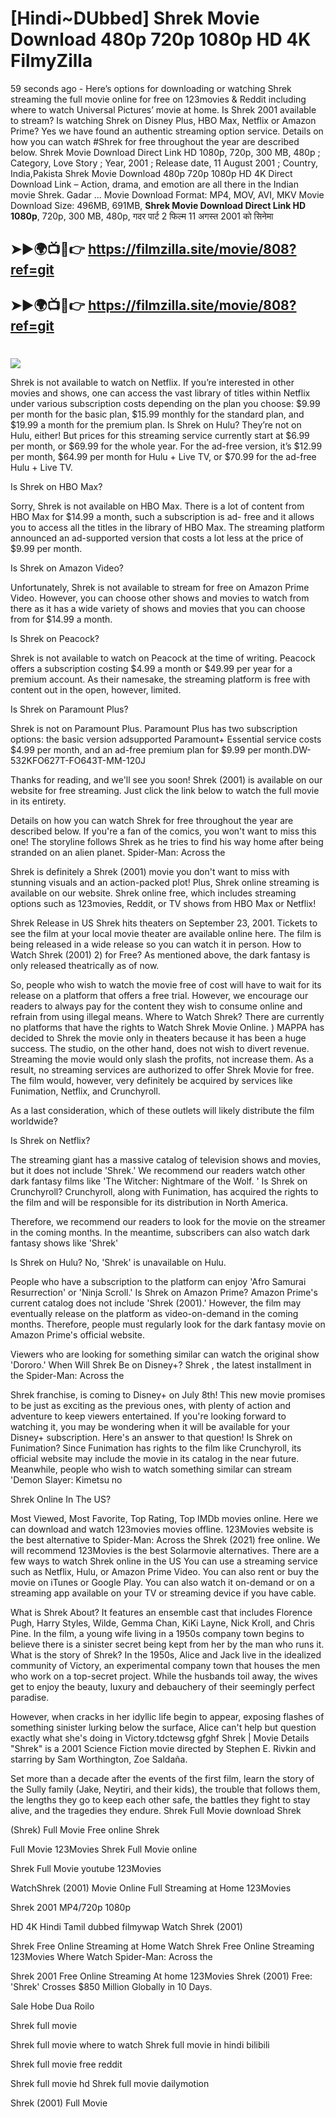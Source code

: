 # [Hindi~DUbbed] Shrek Movie Download 480p 720p 1080p HD 4K FilmyZilla


59 seconds ago - Here’s options for downloading or watching Shrek streaming the full movie online for free on 123movies & Reddit including where to watch Universal Pictures’ movie at home. Is Shrek 2001 available to stream? Is watching Shrek on Disney Plus, HBO Max, Netflix or Amazon Prime? Yes we have found an authentic streaming option service. Details on how you can watch #Shrek for free throughout the year are described below. Shrek Movie Download Direct Link HD 1080p, 720p, 300 MB, 480p ; Category, Love Story ; Year, 2001 ; Release date, 11 August 2001 ; Country, India,Pakista Shrek Movie Download 480p 720p 1080p HD 4K Direct Download Link – Action, drama, and emotion are all there in the Indian movie Shrek. Gadar ...
Movie Download Format: MP4, MOV, AVI, MKV
Movie Download Size: 496MB, 691MB, **Shrek Movie Download Direct Link HD 1080p**, 720p, 300 MB, 480p, गदर पार्ट 2 फिल्म 11 अगस्त 2001 को सिनेमा

## ➤►🌍📺📱👉   https://filmzilla.site/movie/808?ref=git

## ➤►🌍📺📱👉   https://filmzilla.site/movie/808?ref=git

#

<img src="https://image.tmdb.org/t/p/w780//sRvXNDItGlWCqtO3j6wks52FmbD.jpg" />

Shrek is not available to watch on Netflix. If you’re interested in other movies and shows, one can access the vast library of titles within Netflix under various subscription costs depending on the plan you choose: $9.99 per month for the basic plan, $15.99 monthly for the standard plan, and $19.99 a month for the premium plan. Is Shrek on Hulu? They’re not on Hulu, either! But prices for this streaming service currently start at $6.99 per month, or $69.99 for the whole year. For the ad-free version, it’s $12.99 per month, $64.99 per month for Hulu + Live TV, or $70.99 for the ad-free Hulu + Live TV.

Is Shrek on HBO Max?

Sorry, Shrek is not available on HBO Max. There is a lot of content from HBO Max for $14.99 a month, such a subscription is ad- free and it allows you to access all the titles in the library of HBO Max. The streaming platform announced an ad-supported version that costs a lot less at the price of $9.99 per month.

Is Shrek on Amazon Video?

Unfortunately, Shrek is not available to stream for free on Amazon Prime Video. However, you can choose other shows and movies to watch from there as it has a wide variety of shows and movies that you can choose from for $14.99 a month.

Is Shrek on Peacock?

Shrek is not available to watch on Peacock at the time of writing. Peacock offers a subscription costing $4.99 a month or $49.99 per year for a premium account. As their namesake, the streaming platform is free with content out in the open, however, limited.

Is Shrek on Paramount Plus?

Shrek is not on Paramount Plus. Paramount Plus has two subscription options: the basic version adsupported Paramount+ Essential service costs $4.99 per month, and an ad-free premium plan for $9.99 per month.DW-532KFO627T-FO643T-MM-120J

Thanks for reading, and we'll see you soon! Shrek (2001) is available on our website for free streaming. Just click the link below to watch the full movie in its entirety.

Details on how you can watch Shrek for free throughout the year are described below. If you're a fan of the comics, you won't want to miss this one! The storyline follows Shrek as he tries to find his way home after being stranded on an alien planet. Spider-Man: Across the

Shrek is definitely a Shrek (2001) movie you don't want to miss with stunning visuals and an action-packed plot! Plus, Shrek online streaming is available on our website. Shrek online free, which includes streaming options such as 123movies, Reddit, or TV shows from HBO Max or Netflix!

Shrek Release in US Shrek hits theaters on September 23, 2001. Tickets to see the film at your local movie theater are available online here. The film is being released in a wide release so you can watch it in person. How to Watch Shrek (2001) 2) for Free? As mentioned above, the dark fantasy is only released theatrically as of now.

So, people who wish to watch the movie free of cost will have to wait for its release on a platform that offers a free trial. However, we encourage our readers to always pay for the content they wish to consume online and refrain from using illegal means. Where to Watch Shrek? There are currently no platforms that have the rights to Watch Shrek Movie Online. ) MAPPA has decided to Shrek the movie only in theaters because it has been a huge success. The studio, on the other hand, does not wish to divert revenue. Streaming the movie would only slash the profits, not increase them. As a result, no streaming services are authorized to offer Shrek Movie for free. The film would, however, very definitely be acquired by services like Funimation, Netflix, and Crunchyroll.

As a last consideration, which of these outlets will likely distribute the film worldwide?

Is Shrek on Netflix?

The streaming giant has a massive catalog of television shows and movies, but it does not include 'Shrek.' We recommend our readers watch other dark fantasy films like 'The Witcher: Nightmare of the Wolf. ' Is Shrek on Crunchyroll? Crunchyroll, along with Funimation, has acquired the rights to the film and will be responsible for its distribution in North America.

Therefore, we recommend our readers to look for the movie on the streamer in the coming months. In the meantime, subscribers can also watch dark fantasy shows like 'Shrek'

Is Shrek on Hulu? No, 'Shrek' is unavailable on Hulu.

People who have a subscription to the platform can enjoy 'Afro Samurai Resurrection' or 'Ninja Scroll.' Is Shrek on Amazon Prime? Amazon Prime's current catalog does not include 'Shrek (2001).' However, the film may eventually release on the platform as video-on-demand in the coming months. Therefore, people must regularly look for the dark fantasy movie on Amazon Prime's official website.

Viewers who are looking for something similar can watch the original show 'Dororo.' When Will Shrek Be on Disney+? Shrek , the latest installment in the Spider-Man: Across the

Shrek franchise, is coming to Disney+ on July 8th! This new movie promises to be just as exciting as the previous ones, with plenty of action and adventure to keep viewers entertained. If you're looking forward to watching it, you may be wondering when it will be available for your Disney+ subscription. Here's an answer to that question! Is Shrek on Funimation? Since Funimation has rights to the film like Crunchyroll, its official website may include the movie in its catalog in the near future. Meanwhile, people who wish to watch something similar can stream 'Demon Slayer: Kimetsu no

Shrek Online In The US?

Most Viewed, Most Favorite, Top Rating, Top IMDb movies online. Here we can download and watch 123movies movies offline. 123Movies website is the best alternative to Spider-Man: Across the Shrek (2021) free online. We will recommend 123Movies is the best Solarmovie alternatives. There are a few ways to watch Shrek online in the US You can use a streaming service such as Netflix, Hulu, or Amazon Prime Video. You can also rent or buy the movie on iTunes or Google Play. You can also watch it on-demand or on a streaming app available on your TV or streaming device if you have cable.

What is Shrek About? It features an ensemble cast that includes Florence Pugh, Harry Styles, Wilde, Gemma Chan, KiKi Layne, Nick Kroll, and Chris Pine. In the film, a young wife living in a 1950s company town begins to believe there is a sinister secret being kept from her by the man who runs it. What is the story of Shrek? In the 1950s, Alice and Jack live in the idealized community of Victory, an experimental company town that houses the men who work on a top-secret project. While the husbands toil away, the wives get to enjoy the beauty, luxury and debauchery of their seemingly perfect paradise.

However, when cracks in her idyllic life begin to appear, exposing flashes of something sinister lurking below the surface, Alice can't help but question exactly what she's doing in Victory.tdctewsg gfghf Shrek | Movie Details "Shrek" is a 2001 Science Fiction movie directed by Stephen E. Rivkin and starring by Sam Worthington, Zoe Saldaña.

Set more than a decade after the events of the first film, learn the story of the Sully family (Jake, Neytiri, and their kids), the trouble that follows them, the lengths they go to keep each other safe, the battles they fight to stay alive, and the tragedies they endure. Shrek Full Movie download Shrek

(Shrek) Full Movie Free online Shrek

Full Movie 123Movies Shrek Full Movie online

Shrek Full Movie youtube 123Movies

WatchShrek (2001) Movie Online Full Streaming at Home 123Movies

Shrek 2001 MP4/720p 1080p

HD 4K Hindi Tamil dubbed filmywap Watch Shrek (2001)

Shrek Free Online Streaming at Home Watch Shrek Free Online Streaming 123Movies Where Watch Spider-Man: Across the

Shrek 2001 Free Online Streaming At home 123Movies Shrek (2001) Free: 'Shrek' Crosses $850 Million Globally in 10 Days.

Sale Hobe Dua Roilo

Shrek full movie

Shrek full movie where to watch Shrek full movie in hindi bilibili

Shrek full movie free reddit

Shrek full movie hd Shrek full movie dailymotion

Shrek (2001) Full Movie